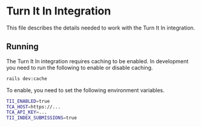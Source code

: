 # Turn It In Integration

This file describes the details needed to work with the Turn It In integration.

## Running

The Turn It In integration requires caching to be enabled. In development you need to run the following to enable or disable caching.

```sh
rails dev:cache
```

To enable, you need to set the following environment variables.

```sh
TII_ENABLED=true
TCA_HOST=https://...
TCA_API_KEY=...
TII_INDEX_SUBMISSIONS=true
```
